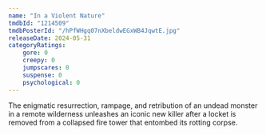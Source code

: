 ```yaml
---
name: "In a Violent Nature"
tmdbId: "1214509"
tmdbPosterId: "/hPfWHgq07nXbeldwEGxWB4JqwtE.jpg"
releaseDate: 2024-05-31
categoryRatings:
    gore: 0
    creepy: 0
    jumpscares: 0
    suspense: 0
    psychological: 0
---
```

The enigmatic resurrection, rampage, and retribution of an undead monster in a remote wilderness unleashes an iconic new killer after a locket is removed from a collapsed fire tower that entombed its rotting corpse.
